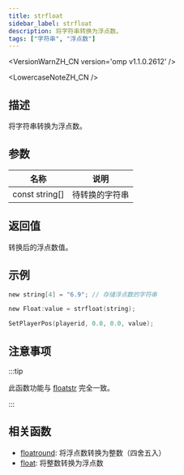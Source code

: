 ```yaml
---
title: strfloat
sidebar_label: strfloat
description: 将字符串转换为浮点数。
tags: ["字符串", "浮点数"]
---
```


<VersionWarnZH_CN version='omp v1.1.0.2612' />

<LowercaseNoteZH_CN />

## 描述

将字符串转换为浮点数。

## 参数

| 名称           | 说明           |
| -------------- | -------------- |
| const string[] | 待转换的字符串 |

## 返回值

转换后的浮点数值。

## 示例

```c
new string[4] = "6.9"; // 存储浮点数的字符串

new Float:value = strfloat(string);

SetPlayerPos(playerid, 0.0, 0.0, value);
```

## 注意事项

:::tip

此函数功能与 [floatstr](floatstr) 完全一致。

:::

## 相关函数

- [floatround](floatround): 将浮点数转换为整数（四舍五入）
- [float](float): 将整数转换为浮点数
